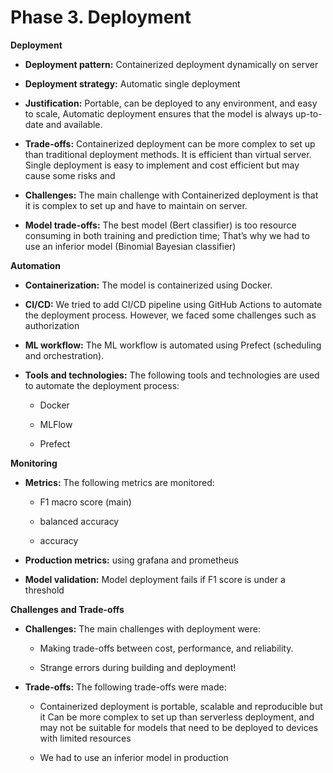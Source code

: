 # Phase 3. Deployment

**Deployment**

-   **Deployment pattern:** Containerized deployment dynamically on
    server

-   **Deployment strategy:** Automatic single deployment

-   **Justification:** Portable, can be deployed to any environment, and
    easy to scale, Automatic deployment ensures that the model is always
    up-to-date and available.

-   **Trade-offs:** Containerized deployment can be more complex to set
    up than traditional deployment methods. It is efficient than virtual
    server. Single deployment is easy to implement and cost efficient
    but may cause some risks and

-   **Challenges:** The main challenge with Containerized deployment is
    that it is complex to set up and have to maintain on server.

-   **Model trade-offs:** The best model (Bert classifier) is too
    resource consuming in both training and prediction time; That’s why
    we had to use an inferior model (Binomial Bayesian classifier)

**Automation**

-   **Containerization:** The model is containerized using Docker.

-   **CI/CD:** We tried to add CI/CD pipeline using GitHub Actions to
    automate the deployment process. However, we faced some challenges
    such as authorization

-   **ML workflow:** The ML workflow is automated using Prefect
    (scheduling and orchestration).

-   **Tools and technologies:** The following tools and technologies are
    used to automate the deployment process:

    -   Docker

    -   MLFlow

    -   Prefect

**Monitoring**

-   **Metrics:** The following metrics are monitored:

    -   F1 macro score (main)

    -   balanced accuracy

    -   accuracy

-   **Production metrics:** using grafana and prometheus

-   **Model validation:** Model deployment fails if F1 score is under a
    threshold

**Challenges and Trade-offs**

-   **Challenges:** The main challenges with deployment were:

    -   Making trade-offs between cost, performance, and reliability.

    -   Strange errors during building and deployment!

-   **Trade-offs:** The following trade-offs were made:

    -   Containerized deployment is portable, scalable and reproducible
        but it Can be more complex to set up than serverless deployment,
        and may not be suitable for models that need to be deployed to
        devices with limited resources

    -   We had to use an inferior model in production
